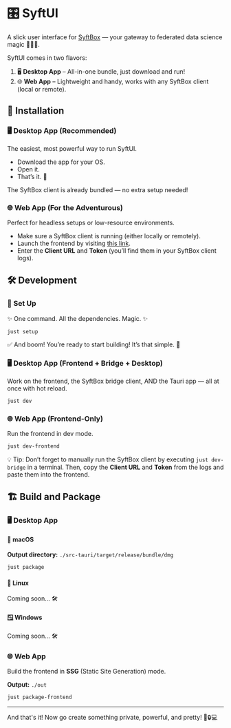 # 🎛️ SyftUI

A slick user interface for [SyftBox](https://www.github.com/OpenMined/syft) — your gateway to federated data science magic 🧙‍♂️✨.

SyftUI comes in two flavors:

1. 🖥️ **Desktop App** – All-in-one bundle, just download and run!
2. 🌐 **Web App** – Lightweight and handy, works with any SyftBox client (local or remote).

## 🚀 Installation

### 🖥️ Desktop App (Recommended)

The easiest, most powerful way to run SyftUI.

- Download the app for your OS.
- Open it.
- That’s it. 🎉

The SyftBox client is already bundled — no extra setup needed!

### 🌐 Web App (For the Adventurous)

Perfect for headless setups or low-resource environments.

- Make sure a SyftBox client is running (either locally or remotely).
- Launch the frontend by visiting [this link](https://syftboxstage.openmined.org/datasites/tauquir@openmined.org/syftui).
- Enter the **Client URL** and **Token** (you’ll find them in your SyftBox client logs).

## 🛠️ Development

### 💅 Set Up

✨ One command. All the dependencies. Magic. ✨

   ```sh
   just setup
   ```

✅ And boom! You’re ready to start building! It’s that simple. 🚀

### 🖥️ Desktop App (Frontend + Bridge + Desktop)

Work on the frontend, the SyftBox bridge client, AND the Tauri app — all at once with hot reload.

```bash
just dev
```

### 🌐 Web App (Frontend-Only)

Run the frontend in dev mode.

```bash
just dev-frontend
```

💡 Tip: Don’t forget to manually run the SyftBox client by executing `just dev-bridge` in a terminal. Then, copy the **Client URL** and **Token** from the logs and paste them into the frontend.

## 🏗️ Build and Package

### 🖥️ Desktop App

#### 🍎 macOS

**Output directory:** `./src-tauri/target/release/bundle/dmg`

```bash
just package
```

#### 🐧 Linux

Coming soon... 🛠️

#### 🪟 Windows

Coming soon... 🛠️

### 🌐 Web App

Build the frontend in **SSG** (Static Site Generation) mode.

**Output:** `./out`

```bash
just package-frontend
```

---

And that's it! Now go create something private, powerful, and pretty! 🧠🔒💻
